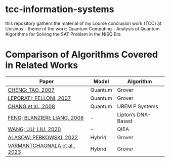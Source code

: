 # tcc-information-systems
this repository gathers the material of my course conclusion work (TCC) at Unisinos - theme of the work: Quantum Computing - Analysis of Quantum Algorithms for Solving the SAT Problem in the NISQ Era

# Comparison of Algorithms Covered in Related Works

|               Paper               |          Model         |          Algorithm         |
|-----------------------------------|------------------------|----------------------------|
| [CHENG; TAO, 2007](./papers/QuantumCooperativeSearchAlgorithmFor3SAT.pdf) | Quantum | Grover |
| [LEPORATI; FELLONI, 2007](./papers/ThreeQuantumAlgorithmsToSolve3SAT.pdf) | Quantum | Grover |
| [CHANG et al., 2008](./papers/QuantumCooperativeSearchAlgorithmFor3SAT.pdf) | Quantum | UREM P Systems |
| [FENG; BLANZIERI; LIANG, 2008](./papers/ImprovedQuantumInspireEvolutionaryAlgorithmAndItsApplicationTo3SATProblems.pdf) | - | Lipton’s DNA-Based |
| [WANG; LIU; LIU, 2020](./papers/AGenericVariableInputsQuantumAlgorithmFor3SATProblem.pdf) | - | QIEA |
| [ALASOW; PERKOWSKI, 2022](./papers/QuantumAlgorithmForMaximumSatisfiability.pdf) | Hybrid | Grover |
| [VARMANTCHAONALA et al., 2023](./papers/QuantumHybridAlgorithmForSolvingSATProblem.pdf) | Hybrid | Grover |


